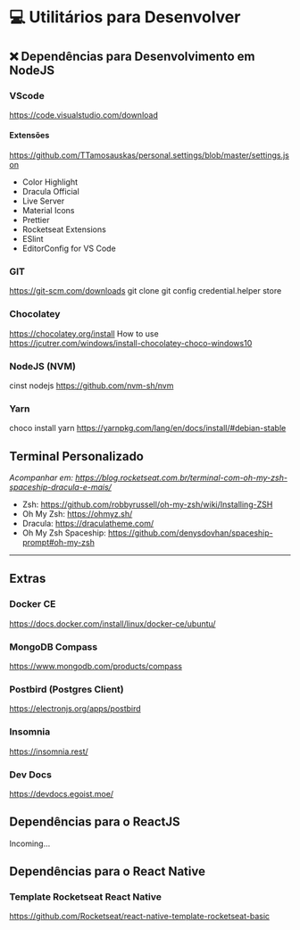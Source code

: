 # :computer: Utilitários para Desenvolver

## :x: Dependências para Desenvolvimento em NodeJS

### VScode
https://code.visualstudio.com/download
#### Extensões
https://github.com/TTamosauskas/personal.settings/blob/master/settings.json
- Color Highlight
- Dracula Official
- Live Server
- Material Icons
- Prettier
- Rocketseat Extensions
- ESlint
- EditorConfig for VS Code

### GIT
https://git-scm.com/downloads
git clone
git config credential.helper store

### Chocolatey
https://chocolatey.org/install
How to use
https://jcutrer.com/windows/install-chocolatey-choco-windows10

### NodeJS (NVM)
cinst nodejs
https://github.com/nvm-sh/nvm

### Yarn
choco install yarn
https://yarnpkg.com/lang/en/docs/install/#debian-stable


## Terminal Personalizado
*Acompanhar em: https://blog.rocketseat.com.br/terminal-com-oh-my-zsh-spaceship-dracula-e-mais/*

- Zsh: https://github.com/robbyrussell/oh-my-zsh/wiki/Installing-ZSH
- Oh My Zsh: https://ohmyz.sh/
- Dracula: https://draculatheme.com/
- Oh My Zsh Spaceship: https://github.com/denysdovhan/spaceship-prompt#oh-my-zsh


<hr/>


## Extras

### Docker CE
https://docs.docker.com/install/linux/docker-ce/ubuntu/

### MongoDB Compass
https://www.mongodb.com/products/compass

### Postbird (Postgres Client)
https://electronjs.org/apps/postbird

### Insomnia
https://insomnia.rest/

### Dev Docs
https://devdocs.egoist.moe/



## Dependências para o ReactJS

Incoming...

## Dependências para o React Native

### Template Rocketseat React Native
https://github.com/Rocketseat/react-native-template-rocketseat-basic
